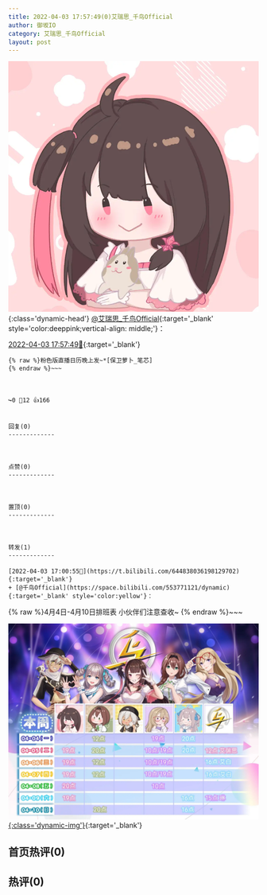 ```yaml
---
title: 2022-04-03 17:57:49(0)艾瑞思_千鸟Official
author: 御坂IO
category: 艾瑞思_千鸟Official
layout: post
---
```


![img](/images/7e08840c56f251de28bdf766b647bd5fe9a5d50a.jpg){:class='dynamic-head'}
[@艾瑞思_千鸟Official](https://space.bilibili.com/1090010845/dynamic){:target='_blank' style='color:deeppink;vertical-align: middle;'}：

[2022-04-03 17:57:49🔗](https://t.bilibili.com/644852699205992450){:target='_blank'}

~~~
{% raw %}粉色版直播日历晚上发~*[保卫萝卜_笔芯]
{% endraw %}~~~



↪️0 💬12 👍166


回复(0)
-------------



点赞(0)
-------------



置顶(0)
-------------



转发(1)
-------------

[2022-04-03 17:00:55🔗](https://t.bilibili.com/644838036198129702){:target='_blank'}
+ [@千鸟Official](https://space.bilibili.com/553771121/dynamic){:target='_blank' style='color:yellow'}：
~~~
{% raw %}4月4日-4月10日排班表
小伙伴们注意查收~
{% endraw %}~~~


[![img](/images/e5b03b1ff858e816eec58707d19578954c8bde7e.jpg){:class='dynamic-img'}](/images/e5b03b1ff858e816eec58707d19578954c8bde7e.jpg){:target='_blank'}




首页热评(0)
-------------



热评(0)
-------------



